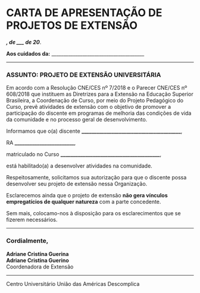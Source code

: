# CARTA DE APRESENTAÇÃO DE PROJETOS DE EXTENSÃO

___, de ___ de 20___.

**Aos cuidados da:** _______________________________________

---

### ASSUNTO: PROJETO DE EXTENSÃO UNIVERSITÁRIA

Em acordo com a Resolução CNE/CES nº 7/2018 e o Parecer CNE/CES nº 608/2018 que instituem as Diretrizes para a Extensão na Educação Superior Brasileira, a Coordenação de Curso, por meio do Projeto Pedagógico do Curso, prevê atividades de extensão com o objetivo de promover a participação do discente em programas de melhoria das condições de vida da comunidade e no processo geral de desenvolvimento.  

Informamos que o(a) discente **________________________________________**,  

RA **________________________**,  

matriculado no Curso **________________________________________**,  

está habilitado(a) a desenvolver atividades na comunidade.  

Respeitosamente, solicitamos sua autorização para que o discente possa desenvolver seu projeto de extensão nessa Organização.  

Esclarecemos ainda que o projeto de extensão **não gera vínculos empregatícios de qualquer natureza** com a parte concedente.  

Sem mais, colocamo-nos à disposição para os esclarecimentos que se fizerem necessários.  

---

### Cordialmente,

**Adriane Cristina Guerina**  
**Adriane Cristina Guerino**  
Coordenadora de Extensão  

---

Centro Universitário União das Américas Descomplica
